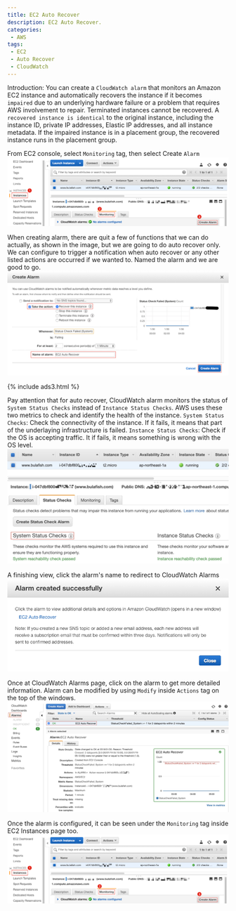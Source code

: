 ```yaml
---
title: EC2 Auto Recover
description: EC2 Auto Recover.
categories:
 - AWS
tags:
 - EC2
 - Auto Recover
 - CloudWatch
---
```


Introduction:
You can create a `CloudWatch alarm` that monitors an Amazon EC2 instance and automatically recovers the instance if it becomes `impaired` due to an underlying hardware failure or a problem that requires AWS involvement to repair. Terminated instances cannot be recovered. A `recovered instance is identical` to the original instance, including the instance ID, private IP addresses, Elastic IP addresses, and all instance metadata. If the impaired instance is in a placement group, the recovered instance runs in the placement group.

From EC2 console, select `Monitoring` tag, then select Create `Alarm`
![auto recover](/assets/images/Xnip2019-01-30_13-05-25.jpg)

When creating alarm, there are quit a few of functions that we can do actually, as shown in the image, but we are going to do auto recover only.  We can configure to trigger a notification when auto recover or any other listed actions are occurred if we wanted to.  Named the alarm and we are good to go.
![auto recover](/assets/images/Xnip2019-01-30_13-14-24.jpg)

{% include ads3.html %}

Pay attention that for auto recover, CloudWatch alarm monitors the status of `System Status Checks` instead of `Instance Status Checks`.  AWS uses these two metrics to check and identify the health of the instance.
`System Status Checks`: Check the connectivity of the instance.  If it fails, it means that part of the underlaying infrastructure is failed.
`Instance Status Checks`: Check if the OS is accepting traffic.  It if fails, it means something is wrong with the OS level.
![auto recover](/assets/images/Xnip2019-01-30_13-44-31.jpg)

A finishing view, click the alarm's name to redirect to CloudWatch Alarms
![auto recover](/assets/images/Xnip2019-01-30_13-14-55.jpg)

Once at CloudWatch Alarms page, click on the alarm to get more detailed information.  Alarm can be modified by using `Modify` inside `Actions` tag on the top of the windows.
![auto recover](/assets/images/Xnip2019-01-30_13-27-31.jpg)

Once the alarm is configured, it can be seen under the `Monitoring` tag inside EC2 Instances page too.
![auto recover](/assets/images/Xnip2019-01-30_13-05-25.jpg)
